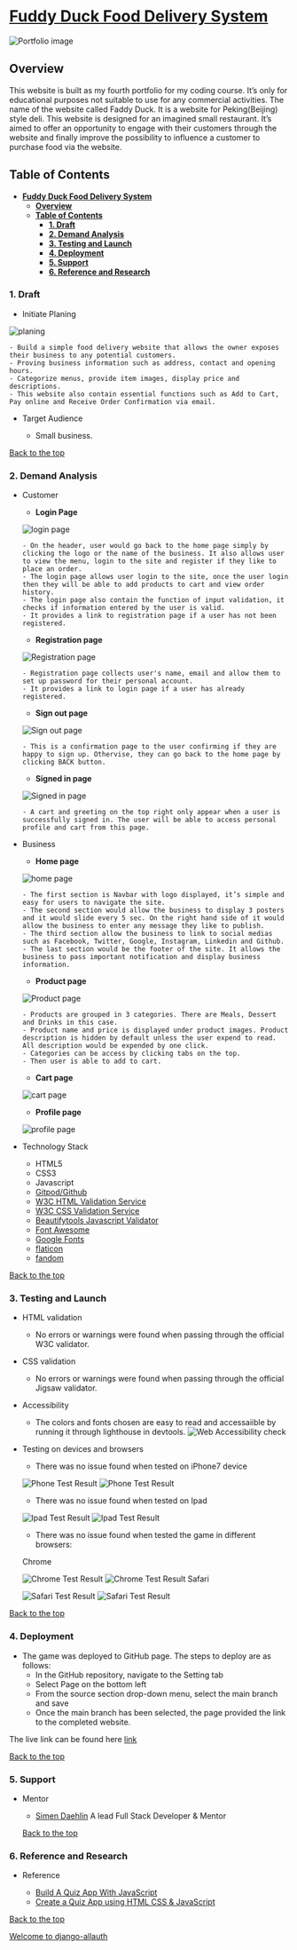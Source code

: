# [**Fuddy Duck Food Delivery System**](https://https://faddyduck-delivery.herokuapp.com/)

![Portfolio image](https://res.cloudinary.com/dqj8itdfg/image/upload/v1656884641/%E6%88%AA%E5%B1%8F2022-07-03_22.43.41_g6dkie.jpg)

## **Overview**

This website is built as my fourth portfolio for my coding course. It’s only for educational purposes not suitable to use for any commercial activities. The name of the website called Faddy Duck. It is a website for Peking(Beijing) style deli. This website is designed for an imagined small restaurant. It’s aimed to offer an opportunity to engage with their customers through the website and finally improve the possibility to influence a customer to purchase food via the website.

## **Table of Contents**

- [**Fuddy Duck Food Delivery System**](#overview)
  - [**Overview**](#overview)
  - [**Table of Contents**](#table-of-contents)
    - [**1. Draft**](#1-Draft)
    - [**2. Demand Analysis**](#2-demand-analysis)
    - [**3. Testing and Launch**](#3-testing-and-launch)
    - [**4. Deployment**](#4-deployment)
    - [**5. Support**](#5-support)
    - [**6. Reference and Research**](#6-reference-and-research)

### **1. Draft**

- Initiate Planing

![planing](https://res.cloudinary.com/dqj8itdfg/image/upload/v1656885356/%E6%88%AA%E5%B1%8F2022-07-03_22.55.39_jxcp7t.jpg)

    - Build a simple food delivery website that allows the owner exposes their business to any potential customers.
    - Proving business information such as address, contact and opening hours.
    - Categorize menus, provide item images, display price and descriptions.
    - This website also contain essential functions such as Add to Cart, Pay online and Receive Order Confirmation via email.

- Target Audience

    - Small business.

[Back to the top](#overview)

### **2. Demand Analysis**

- Customer

  - **Login Page** 
  
  ![login page](https://res.cloudinary.com/dqj8itdfg/image/upload/v1656887220/%E6%88%AA%E5%B1%8F2022-07-03_23.26.35_rx1uiy.jpg)

      - On the header, user would go back to the home page simply by clicking the logo or the name of the business. It also allows user to view the menu, login to the site and register if they like to place an order.
      - The login page allows user login to the site, once the user login then they will be able to add products to cart and view order history.
      - The login page also contain the function of input validation, it checks if information entered by the user is valid.
      - It provides a link to registration page if a user has not been registered.
    
  - **Registration page** 
  
  ![Registration page](https://res.cloudinary.com/dqj8itdfg/image/upload/v1656889126/%E6%88%AA%E5%B1%8F2022-07-03_23.57.43_lpzbjj.jpg)

      - Registration page collects user's name, email and allow them to set up password for their personal account.
      - It provides a link to login page if a user has already registered.

  - **Sign out page** 
  
  ![Sign out page](https://res.cloudinary.com/dqj8itdfg/image/upload/v1656889457/%E6%88%AA%E5%B1%8F2022-07-04_00.04.07_miyx3i.jpg)

      - This is a confirmation page to the user confirming if they are happy to sign up. Othervise, they can go back to the home page by clicking BACK button.

  - **Signed in page** 
  
  ![Signed in page](https://res.cloudinary.com/dqj8itdfg/image/upload/v1656890501/%E6%88%AA%E5%B1%8F2022-07-04_00.21.18_l42ai6.jpg)

      - A cart and greeting on the top right only appear when a user is successfully signed in. The user will be able to access personal profile and cart from this page.

- Business
  - **Home page** 
  
  ![home page](https://res.cloudinary.com/dqj8itdfg/image/upload/v1656890501/%E6%88%AA%E5%B1%8F2022-07-04_00.21.18_l42ai6.jpg)

      - The first section is Navbar with logo displayed, it’s simple and easy for users to navigate the site.
      - The second section would allow the business to display 3 posters and it would slide every 5 sec. On the right hand side of it would allow the business to enter any message they like to publish.
      - The third section allow the business to link to social medias such as Facebook, Twitter, Google, Instagram, Linkedin and Github.
      - The last section would be the footer of the site. It allows the business to pass important notification and display business information.


  - **Product page**
  
  ![Product page](https://res.cloudinary.com/dqj8itdfg/image/upload/v1656892276/%E6%88%AA%E5%B1%8F2022-07-04_00.51.02_ylzg0a.jpg)

      - Products are grouped in 3 categories. There are Meals, Dessert and Drinks in this case.
      - Product name and price is displayed under product images. Product description is hidden by default unless the user expend to read. All description would be expended by one click.
      - Categories can be access by clicking tabs on the top.
      - Then user is able to add to cart.

  - **Cart page**
  
  ![cart page]()
  - **Profile page**
  
  ![profile page]()


- Technology Stack

  - HTML5
  - CSS3
  - Javascript
  - [Gitpod/Github](https://github.com/CrankyCat-Loves-Coding)
  - [W3C HTML Validation Service](https://validator.w3.org/#validate_by_input)
  - [W3C CSS Validation Service](https://jigsaw.w3.org/css-validator/#validate_by_input)
  - [Beautifytools Javascript Validator](https://beautifytools.com/javascript-validator.php)
  - [Font Awesome](https://fontawesome.com/)
  - [Google Fonts](https://fonts.google.com/)
  - [flaticon](https://www.flaticon.com/)
  - [fandom](https://leapfrog.fandom.com/wiki/Violet)

[Back to the top](#overview)

### 3. **Testing and Launch**

- HTML validation

  - No errors or warnings were found when passing through the official W3C validator.

- CSS validation

  - No errors or warnings were found when passing through the official Jigsaw validator.

- Accessibility

  - The colors and fonts chosen are easy to read and accessaiible by running it through lighthouse in devtools.
![Web Accessibility check](readme/lighthouse.jpg)

- Testing on devices and browsers
  - There was no issue found when tested on iPhone7 device

  ![Phone Test Result](readme/test-on-iphone7.png)
  ![Phone Test Result](readme/phone-test.jpg)
  - There was no issue found when tested on Ipad

  ![Ipad Test Result](readme/test-on-ipad.png)
  ![Ipad Test Result](readme/ipad-test.jpg)
  - There was no issue found when tested the game in different browsers: 

  Chrome

  ![Chrome Test Result](readme/test-on-chrome.jpg)
  ![Chrome Test Result](readme/chrome-test.jpg)
  Safari
  
  ![Safari Test Result](readme/test-on-safari.jpg)
  ![Safari Test Result](readme/safari-test.jpg)

[Back to the top](#overview)

### 4. **Deployment**

- The game was deployed to GitHub page. The steps to deploy are as follows:
  - In the GitHub repository, navigate to the Setting tab
  - Select Page on the bottom left
  - From the source section drop-down menu, select the  main branch and save
  - Once the main branch has been selected, the page provided the link to the completed website.

The live link can be found here [link](https://faddyduck-delivery.herokuapp.com/)

[Back to the top](#overview)

### 5. **Support**

- Mentor

  - [Simen Daehlin](https://www.linkedin.com/in/simendaehlin/)
  A lead Full Stack Developer & Mentor

  [Back to the top](#overview)

### 6. **Reference and Research**

- Reference

  - [Build A Quiz App With JavaScript](https://www.youtube.com/watch?v=riDzcEQbX6k&list=PLKNe8p6OAKBwrz14Cgw31I6DVLo8_KP_z&index=15&ab_channel=WebDevSimplified)
  - [Create a Quiz App using HTML CSS & JavaScript](https://www.youtube.com/watch?v=CqddbIrEM5I&ab_channel=CodingWithNick)

[Back to the top](#overview)


[Welcome to django-allauth](https://django-allauth.readthedocs.io/en/latest/) 
